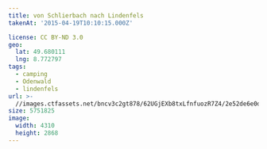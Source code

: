 ```yaml
---
title: von Schlierbach nach Lindenfels
takenAt: '2015-04-19T10:10:15.000Z'

license: CC BY-ND 3.0
geo:
  lat: 49.680111
  lng: 8.772797
tags:
  - camping
  - Odenwald
  - lindenfels
url: >-
  //images.ctfassets.net/bncv3c2gt878/62UGjEXb8txLfnfuozR7Z4/2e52de6e0d736294ac86bfd8e3c735a3/von-schlierbach-nach-lindenfels_17205758916_o
size: 5751825
image:
  width: 4310
  height: 2868
---
```

